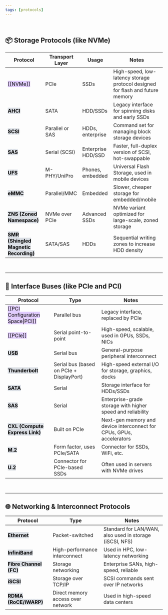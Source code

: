 ```yaml
---
tags: [protocols]
---
```


</br>

## 📦 **Storage Protocols (like NVMe)**

|Protocol|Transport Layer|Usage|Notes|
|---|---|---|---|
|<mark style="background: #D2B3FFA6;">[[NVMe]]</mark>|PCIe|SSDs|High-speed, low-latency storage protocol designed for flash and future memory|
|<mark style="background: #CACFD9A6;">**AHCI**</mark>|SATA|HDD/SSDs|Legacy interface for spinning disks and early SSDs|
|<mark style="background: #CACFD9A6;">**SCSI**</mark>|Parallel or SAS|HDDs, enterprise|Command set for managing block storage devices|
|<mark style="background: #CACFD9A6;">**SAS**</mark>|Serial (SCSI)|Enterprise HDD/SSD|Faster, full-duplex version of SCSI, hot-swappable|
|<mark style="background: #CACFD9A6;">**UFS**</mark>|M-PHY/UniPro|Phones, embedded|Universal Flash Storage, used in mobile devices|
|<mark style="background: #CACFD9A6;">**eMMC**</mark>|Parallel/MMC|Embedded|Slower, cheaper storage for embedded/mobile|
|<mark style="background: #CACFD9A6;">**ZNS (Zoned Namespace)**</mark>|NVMe over PCIe|Advanced SSDs|NVMe variant optimized for large-scale, zoned storage|
|<mark style="background: #CACFD9A6;">**SMR (Shingled Magnetic Recording)**</mark>|SATA/SAS|HDDs|Sequential writing zones to increase HDD density|

</br>

---

## 🔌 **Interface Buses (like PCIe and PCI)**

|Protocol|Type|Notes|
|---|---|---|
|<mark style="background: #D2B3FFA6;">[[PCI Configuration Space\|PCI]]</mark>|Parallel bus|Legacy interface, replaced by PCIe|
|<mark style="background: #D2B3FFA6;">[[PCIe]]</mark>|Serial point-to-point|High-speed, scalable, used in GPUs, SSDs, NICs|
|<mark style="background: #CACFD9A6;">**USB**</mark>|Serial bus|General-purpose peripheral interconnect|
|<mark style="background: #CACFD9A6;">**Thunderbolt**</mark>|Serial bus (based on PCIe + DisplayPort)|High-speed external I/O for storage, graphics, docks|
|<mark style="background: #CACFD9A6;">**SATA**</mark>|Serial|Storage interface for HDDs/SSDs|
|<mark style="background: #CACFD9A6;">**SAS**</mark>|Serial|Enterprise-grade storage with higher speed and reliability|
|<mark style="background: #CACFD9A6;">**CXL (Compute Express Link)**</mark>|Built on PCIe|Next-gen memory and device interconnect for CPUs, GPUs, accelerators|
|<mark style="background: #CACFD9A6;">**M.2**</mark>|Form factor, uses PCIe/SATA|Connector for SSDs, WiFi, etc.|
|<mark style="background: #CACFD9A6;">**U.2**</mark>|Connector for PCIe-based SSDs|Often used in servers with NVMe drives|

</br>

---

## 🌐 **Networking & Interconnect Protocols**

|Protocol|Type|Notes|
|---|---|---|
|<mark style="background: #CACFD9A6;">**Ethernet**</mark>|Packet-switched|Standard for LAN/WAN, also used in storage (iSCSI, NFS)|
|<mark style="background: #CACFD9A6;">**InfiniBand**</mark>|High-performance interconnect|Used in HPC, low-latency networking|
|<mark style="background: #CACFD9A6;">**Fibre Channel (FC)**</mark>|Storage networking|Enterprise SANs, high-speed, reliable|
|<mark style="background: #CACFD9A6;">**iSCSI**</mark>|Storage over TCP/IP|SCSI commands sent over IP networks|
|<mark style="background: #CACFD9A6;">**RDMA (RoCE/iWARP)**</mark>|Direct memory access over network|Used in high-speed data centers|